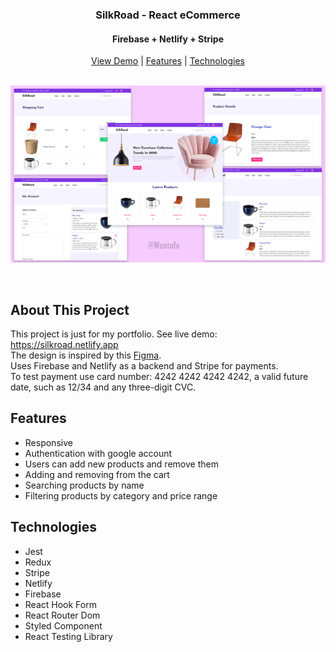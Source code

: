 <div align='center'>
<h3 align='center'>SilkRoad - React eCommerce</h3>
<h4 align='center'>Firebase + Netlify + Stripe</h4>
<a href='https://silkroad.netlify.app/'>View Demo</a>
|
<a href='https://github.com/Wostafa/Silkroad#features'>Features</a>
|
<a href='https://github.com/Wostafa/Silkroad#technologies'>Technologies</a>

</div>
<br>

[![Product Name Screen Shot][product-screenshot]](https://silkroad.netlify.app)

<br>

## About This Project
This project is just for my portfolio. See live demo: https://silkroad.netlify.app  
The design is inspired by this [Figma](https://www.figma.com/community/file/967759864749832815).  
Uses Firebase and Netlify as a backend and Stripe for payments.  
To test payment use card number: 4242 4242 4242 4242, a valid future date, such as 12/34 and any three-digit CVC. 

## Features
* Responsive
* Authentication with google account
* Users can add new products and remove them
* Adding and removing from the cart
* Searching products by name
* Filtering products by category and price range

## Technologies
* Jest
* Redux
* Stripe
* Netlify
* Firebase
* React Hook Form
* React Router Dom
* Styled Component
* React Testing Library



<!-- MARKDOWN LINKS & IMAGES -->
[product-screenshot]: mockup.png
